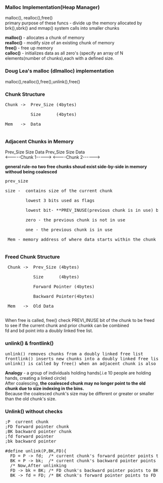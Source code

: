 ### Malloc Implementation(Heap Manager)
<p> malloc(), realloc(),free() <br>
primary purpose of these funcs - divide up the memory allocated by brk(),sbrk() and mmap() system calls into smaller chunks <br>
 
**malloc()** - allocates a chunk of memory <br>
**realloc()** - modify size of an existing chunk of memory <br>
**free()** - free up memory <br>
**calloc()** - initializes data as all zero's (specify an array of N elements(number of chunks),each with a defined size. 
</p>

### Doug Lea's malloc (dlmalloc) implementation 
malloc(),realloc(),free(),unlink(),free() <br> 
 
### Chunk Structure  
<pre>
Chunk ->  Prev_Size (4bytes)  <br>
          Size      (4bytes)  <br>
Mem   ->  Data                <br>
</pre>

### Adjacent Chunks in Memory 
Prev_Size Size Data Prev_Size Size Data <br>
<-----Chunk 1-----> <----Chunk 2------> <br>

**general rule-no two free chunks shoud exist side-by-side in memory withoud being coalesced** <br>
<pre>
prev_size <br>
size -  contains size of the current chunk<br>
        lowest 3 bits used as flags <br> 
        lowest bit- **PREV_INUSE(previous chunk is in use) bit** <br>
        zero - the previous chunk is not in use <br>
        one - the previous chunk is in use <br> 
 Mem - memory address of where data starts within the chunk <br>
</pre>

### Freed Chunk Structure
<pre>
 Chunk ->  Prev_Size (4bytes)       <br>
           Size      (4bytes)      <br>
           Forward Pointer (4bytes) <br>
           Backward Pointer(4bytes) <br>
 Mem   ->  Old Data                 <br>
</pre>
 When free is called, free() check PREVI_INUSE bit of the chunk to be freed to see if the current chunk and prior chunkk can be combined<br>
 fd and bd point into a doubly linked free list. 
 
### unlink() & frontlink() 
<pre>
unlink() removes chunks from a doubly linked free list
frontlink() inserts new chunks into a doubly linked free list 
unlink() is called by free() when an adjacent chunk is also unused 
</pre>
**Analogy** - a group of individuals holding hands(.i.e 10 people are holding hands, creating a linked circle) <br>
After coalescing, **the coalesced chunk may no longer point to the old chunk due to size indexing in the bins.** <br>
Because the coalesced chunk's size may be different or greater or smaller than the old chunk's size.


### Unlink() without checks 
<pre>
;P  current chunk 
;FD forward pointer chunk 
;BK backward pointer chunk 
;fd forward pointer 
;bk backward pointer 

#define unlink(P,BK,FD){ 
  FD = P -> fd;  /* current chunk's forward pointer points to FD chunk.
  BK = P -> bk;  /* current chunk's backward pointer points to BK chunk. 
  /* Now,After unlinking
  FD -> bk = BK; /* FD chunk's backward pointer points to BK chunk. 
  BK -> fd = FD; /* BK chunk's forward pointer points to FD chunk. 
</pre>







